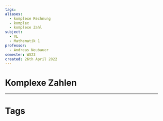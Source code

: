 ```yaml
---
tags: 
aliases:
  - komplexe Rechnung
  - komplex
  - komplexe Zahl
subject:
  - VL
  - Mathematik 1
professor:
  - Andreas Neubauer
semester: WS23
created: 26th April 2022
---
```


# Komplexe Zahlen

---

# Tags